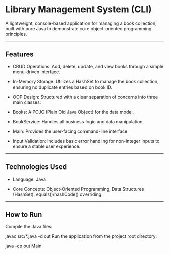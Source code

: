 # Library Management System (CLI)
A lightweight, console-based application for managing a book collection, built with pure Java to demonstrate core object-oriented programming principles.

---

## Features
- CRUD Operations: Add, delete, update, and view books through a simple menu-driven interface.

- In-Memory Storage: Utilizes a HashSet to manage the book collection, ensuring no duplicate entries based on book ID.

- OOP Design: Structured with a clear separation of concerns into three main classes:

- Books: A POJO (Plain Old Java Object) for the data model.

- BookService: Handles all business logic and data manipulation.

- Main: Provides the user-facing command-line interface.

- Input Validation: Includes basic error handling for non-integer inputs to ensure a stable user experience.

---

## Technologies Used
- Language: Java

- Core Concepts: Object-Oriented Programming, Data Structures (HashSet), equals()/hashCode() overriding.

---

## How to Run
Compile the Java files:

javac src/*.java -d out
Run the application from the project root directory:

java -cp out Main
